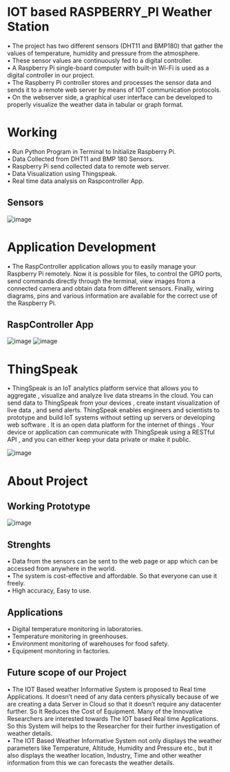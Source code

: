 
# IOT based RASPBERRY_PI Weather Station

• The project has two different sensors (DHT11 and BMP180) that gather the values of temperature, humidity and pressure  from the atmosphere.<br/>
• These sensor values are continuously fed to a digital controller.<br/>
• A Raspberry Pi single-board computer with built-in Wi-Fi is used as a digital controller in our project.<br/>
• The Raspberry Pi controller stores and processes the sensor data and sends it to a remote web server by means of IOT communication protocols.<br/>
• On the webserver side, a graphical user interface can be developed to properly visualize the weather data in tabular or graph format.<br/>

# Working

• Run Python Program in Terminal to Initialize Raspberry Pi.<br/>
• Data Collected from DHT11 and BMP 180 Sensors.<br/>
• Raspberry Pi send collected data to remote web server.<br/>
• Data Visualization using Thingspeak.<br/>
• Real time data analysis on Raspcontroller App.<br/>

## Sensors

![image](https://github.com/nayandeep20028840/IOT-based-RASPBERRY_PI-Weather-Station/assets/97220336/81a9472d-1b56-46b1-8ea1-ec1c5f5d39d3)

# Application Development

• The RaspController application allows you to easily manage your Raspberry Pi remotely. Now it is possible for files, to control the GPIO ports, send commands directly through the terminal, view images from a connected camera and obtain data from different sensors. Finally, wiring diagrams, pins and various information are available for the correct use of the Raspberry Pi.

## RaspController App

![image](https://github.com/nayandeep20028840/IOT-based-RASPBERRY_PI-Weather-Station/assets/97220336/98d7fb46-deef-466d-a4eb-ee0481fada34)
![image](https://github.com/nayandeep20028840/IOT-based-RASPBERRY_PI-Weather-Station/assets/97220336/b621ffcf-ad98-447b-ae88-19274444f536)

# ThingSpeak

• ThingSpeak is an IoT analytics platform service that allows you to aggregate , visualize and analyze live data streams in the cloud. You can send data to ThingSpeak from your devices , create instant visualization of live data , and send alerts. ThingSpeak enables engineers and scientists to prototype and build IoT systems without setting up servers or developing web software . It is an open data platform for the internet of things . Your device or application can communicate with ThingSpeak using a RESTful API , and you can either keep your data private or make it public.<br/>

![image](https://github.com/nayandeep20028840/IOT-based-RASPBERRY_PI-Weather-Station/assets/97220336/62b66819-efd4-4f05-8874-ead699870ef2)



# About Project

## Working Prototype

![image](https://github.com/nayandeep20028840/IOT-based-RASPBERRY_PI-Weather-Station/assets/97220336/d9bf7bf3-aa52-4dea-b1b8-0a15f2493d27)

## Strenghts

• Data from the sensors can be sent to the web page or app which can be accessed from anywhere in the world.<br/>
• The system is cost-effective and affordable. So that everyone can use it freely.<br/>
• High accuracy, Easy to use.<br/>

## Applications

• Digital temperature monitoring in laboratories.<br/>
• Temperature monitoring in greenhouses.<br/>
• Environment monitoring of warehouses for food safety.<br/>
• Equipment monitoring in factories.<br/>

## Future scope of our Project

• The IOT Based weather Informative System is proposed to Real time Applications. It doesn’t need of any data centers physically because of we are creating a data Server in Cloud so that it doesn’t require any datacenter further. So It Reduces the Cost of Equipment. Many of the Innovative Researchers are interested towards The IOT based Real time Applications. So this System will helps to the Researcher for their further investigation of weather details.<br/>
• The IOT Based Weather Informative System not only displays the weather parameters like Temperature, Altitude, Humidity and Pressure etc., but it also displays the weather location, Industry, Time and other weather information from this we can forecasts the weather details.<br/>
